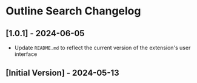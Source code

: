 # Outline Search Changelog

## [1.0.1] - 2024-06-05

- Update `README.md` to reflect the current version of the extension's user interface

## [Initial Version] - 2024-05-13
